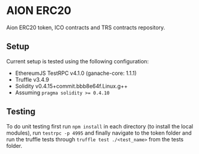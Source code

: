 # AION ERC20

Aion ERC20 token, ICO contracts and TRS contracts repository.

## Setup

Current setup is tested using the following configuration:

* EthereumJS TestRPC v4.1.0 (ganache-core: 1.1.1)
* Truffle v3.4.9
* Solidity v0.4.15+commit.bbb8e64f.Linux.g++
* Assuming ``pragma solidity >= 0.4.10``

## Testing

To do unit testing first run ``npm install`` in each directory (to install the local modules), run ``testrpc -p 4995`` and finally navigate to the token folder and run the truffle tests through ``truffle test ./<test_name>`` from the tests folder.
